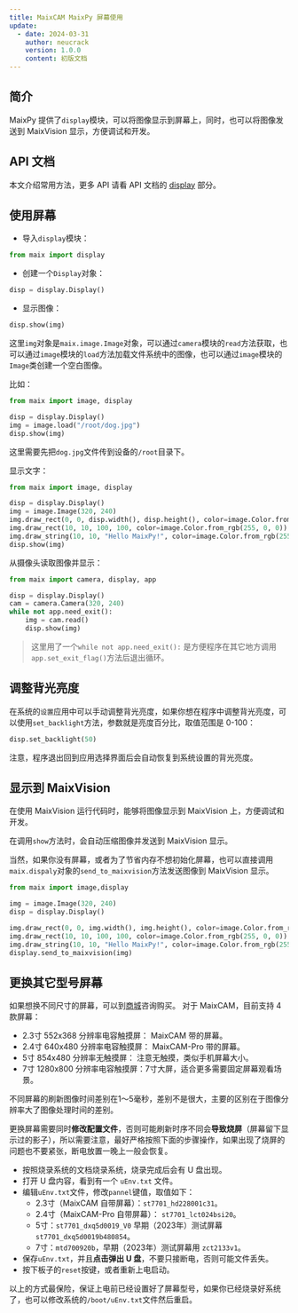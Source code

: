 ```yaml
---
title: MaixCAM MaixPy 屏幕使用
update:
  - date: 2024-03-31
    author: neucrack
    version: 1.0.0
    content: 初版文档
---
```



## 简介

MaixPy 提供了`display`模块，可以将图像显示到屏幕上，同时，也可以将图像发送到 MaixVision 显示，方便调试和开发。

## API 文档

本文介绍常用方法，更多 API 请看 API 文档的 [display](/api/maix/display.html) 部分。


## 使用屏幕

* 导入`display`模块：
```python
from maix import display
```

* 创建一个`Display`对象：
```python
disp = display.Display()
```

* 显示图像：
```python
disp.show(img)
```

这里`img`对象是`maix.image.Image`对象，可以通过`camera`模块的`read`方法获取，也可以通过`image`模块的`load`方法加载文件系统中的图像，也可以通过`image`模块的`Image`类创建一个空白图像。

比如：
```python
from maix import image, display

disp = display.Display()
img = image.load("/root/dog.jpg")
disp.show(img)
```
这里需要先把`dog.jpg`文件传到设备的`/root`目录下。


显示文字：
```python
from maix import image, display

disp = display.Display()
img = image.Image(320, 240)
img.draw_rect(0, 0, disp.width(), disp.height(), color=image.Color.from_rgb(255, 0, 0), thickness=-1)
img.draw_rect(10, 10, 100, 100, color=image.Color.from_rgb(255, 0, 0))
img.draw_string(10, 10, "Hello MaixPy!", color=image.Color.from_rgb(255, 255, 255))
disp.show(img)
```

从摄像头读取图像并显示：
```python
from maix import camera, display, app

disp = display.Display()
cam = camera.Camera(320, 240)
while not app.need_exit():
    img = cam.read()
    disp.show(img)
```

> 这里用了一个`while not app.need_exit():` 是方便程序在其它地方调用`app.set_exit_flag()`方法后退出循环。

## 调整背光亮度

在系统的`设置`应用中可以手动调整背光亮度，如果你想在程序中调整背光亮度，可以使用`set_backlight`方法，参数就是亮度百分比，取值范围是 0-100：
```python
disp.set_backlight(50)
```

注意，程序退出回到应用选择界面后会自动恢复到系统设置的背光亮度。


## 显示到 MaixVision

在使用 MaixVision 运行代码时，能够将图像显示到 MaixVision 上，方便调试和开发。

在调用`show`方法时，会自动压缩图像并发送到 MaixVision 显示。

当然，如果你没有屏幕，或者为了节省内存不想初始化屏幕，也可以直接调用`maix.dispaly`对象的`send_to_maixvision`方法发送图像到 MaixVision 显示。
```python
from maix import image,display

img = image.Image(320, 240)
disp = display.Display()

img.draw_rect(0, 0, img.width(), img.height(), color=image.Color.from_rgb(255, 0, 0), thickness=-1)
img.draw_rect(10, 10, 100, 100, color=image.Color.from_rgb(255, 0, 0))
img.draw_string(10, 10, "Hello MaixPy!", color=image.Color.from_rgb(255, 255, 255))
display.send_to_maixvision(img)
```

## 更换其它型号屏幕

如果想换不同尺寸的屏幕，可以到[商城](https://wiki.sipeed.com/store)咨询购买。
对于 MaixCAM，目前支持 4 款屏幕：
* 2.3寸 552x368 分辨率电容触摸屏： MaixCAM 带的屏幕。
* 2.4寸 640x480 分辨率电容触摸屏： MaixCAM-Pro 带的屏幕。
* 5寸 854x480 分辨率无触摸屏： 注意无触摸，类似手机屏幕大小。
* 7寸 1280x800 分辨率电容触摸屏：7寸大屏，适合更多需要固定屏幕观看场景。

不同屏幕的刷新图像时间差别在1～5毫秒，差别不是很大，主要的区别在于图像分辨率大了图像处理时间的差别。

更换屏幕需要同时**修改配置文件**，否则可能刷新时序不同会**导致烧屏**（屏幕留下显示过的影子），所以需要注意，最好严格按照下面的步骤操作，如果出现了烧屏的问题也不要紧张，断电放置一晚上一般会恢复。

* 按照烧录系统的文档烧录系统，烧录完成后会有 U 盘出现。
* 打开 U 盘内容，看到有一个 `uEnv.txt` 文件。
* 编辑`uEnv.txt`文件，修改`pannel`键值，取值如下：
  * 2.3寸（MaixCAM 自带屏幕）：`st7701_hd228001c31`。
  * 2.4寸（MaixCAM-Pro 自带屏幕）： `st7701_lct024bsi20`。
  * 5寸：`st7701_dxq5d0019_V0`  早期（2023年）测试屏幕`st7701_dxq5d0019b480854`。
  * 7寸：`mtd700920b`，早期（2023年）测试屏幕用 `zct2133v1`。
* 保存`uEnv.txt`，并且**点击弹出 U 盘**，不要只接断电，否则可能文件丢失。
* 按下板子的`reset`按键，或者重新上电启动。


以上的方式最保险，保证上电前已经设置好了屏幕型号，如果你已经烧录好系统了，也可以修改系统的`/boot/uEnv.txt`文件然后重启。

